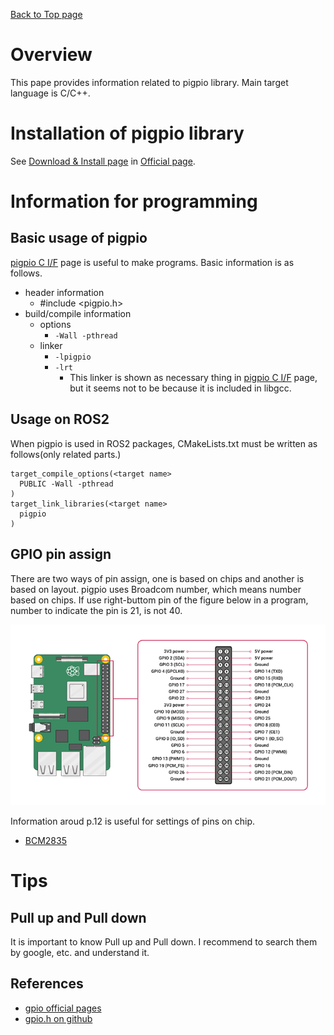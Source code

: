 [Back to Top page](../README.md)

# Overview
This pape provides information related to pigpio library.
Main target language is C/C++.

# Installation of pigpio library

See [Download & Install page](http://abyz.me.uk/rpi/pigpio/download.html) in [Official page](http://abyz.me.uk/rpi/pigpio/index.html).

# Information for programming
## Basic usage of pigpio

[pigpio C I/F](http://abyz.me.uk/rpi/pigpio/cif.html) page is useful to make programs.
Basic information is as follows.

* header information
  * #include <pigpio.h>
* build/compile information
  * options
    * `-Wall -pthread`
  * linker
    * `-lpigpio`
    * `-lrt`
      * This linker is shown as necessary thing in [pigpio C I/F](http://abyz.me.uk/rpi/pigpio/cif.html) page, but it seems not to be because it is included in libgcc.

## Usage on ROS2
When pigpio is used in ROS2 packages, CMakeLists.txt must be written as follows(only related parts.)

```CMakeLists
target_compile_options(<target name>
  PUBLIC -Wall -pthread
)
target_link_libraries(<target name>
  pigpio
)
```

## GPIO pin assign
There are two ways of pin assign, one is based on chips and another is based on layout.
pigpio uses Broadcom number, which means number based on chips.
If use right-buttom pin of the figure below in a program, number to indicate the pin is 21, is not 40.

![gpio_assin](./figs/gpio_pin.png)

Information aroud p.12 is useful for settings of pins on chip.

- [BCM2835](https://www.raspberrypi.org/app/uploads/2012/02/BCM2835-ARM-Peripherals.pdf)

# Tips
## Pull up and Pull down

It is important to know Pull up and Pull down.
I recommend to search them by google, etc. and understand it.

## References

- [gpio official pages](http://abyz.me.uk/rpi/pigpio/index.html)
- [gpio.h on github](https://github.com/joan2937/pigpio/blob/master/pigpio.h)
